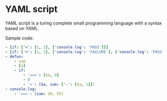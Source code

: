 # YAML script

YAML script is a turing complete small programming language with a syntax based on YAML.

Sample code:

```yaml
- [if: ['<': [1, 2], ['console.log': 'PASS']]]
- [if: ['>': [1, 2], ['console.log': 'FAILURE'], ['console.log': 'PASS']]]
- defun:
    - sum
    - [a]
    - if:
        - '===': [$a, 0]
        - 0
        - '+': [$a, sum: ['-': [$a, 1]]]
- console.log:
    - '===': [sum: 10, 55]
```
